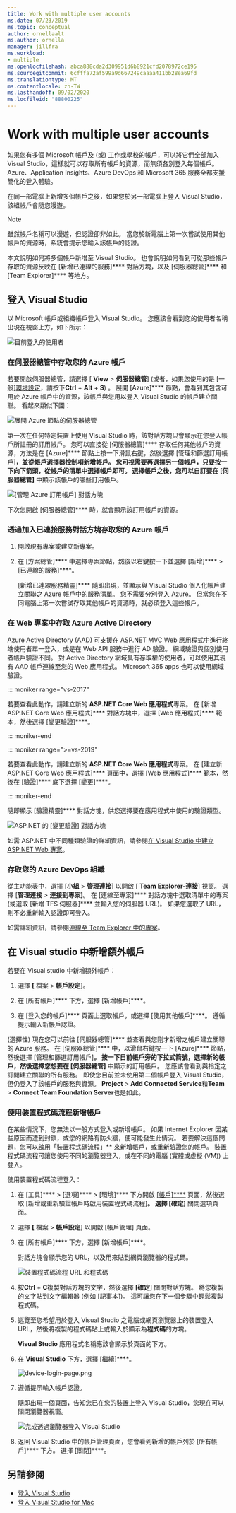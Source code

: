 ```yaml
---
title: Work with multiple user accounts
ms.date: 07/23/2019
ms.topic: conceptual
author: ornellaalt
ms.author: ornella
manager: jillfra
ms.workload:
- multiple
ms.openlocfilehash: abca888cda2d309951d6b8921cfd2078972ce195
ms.sourcegitcommit: 6cfffa72af599a9d667249caaaa411bb28ea69fd
ms.translationtype: MT
ms.contentlocale: zh-TW
ms.lasthandoff: 09/02/2020
ms.locfileid: "88800225"
---
```

# <a name="work-with-multiple-user-accounts"></a>Work with multiple user accounts

如果您有多個 Microsoft 帳戶及 (或) 工作或學校的帳戶，可以將它們全部加入 Visual Studio，這樣就可以存取所有帳戶的資源，而無須各別登入每個帳戶。 Azure、Application Insights、Azure DevOps 和 Microsoft 365 服務全都支援簡化的登入體驗。

在同一部電腦上新增多個帳戶之後，如果您於另一部電腦上登入 Visual Studio，該組帳戶會隨您漫遊。

> [!NOTE]
> 雖然帳戶名稱可以漫遊，但認證卻非如此。 當您於新電腦上第一次嘗試使用其他帳戶的資源時，系統會提示您輸入該帳戶的認證。

本文說明如何將多個帳戶新增至 Visual Studio。 也會說明如何看到可從那些帳戶存取的資源反映在 [新增已連線的服務]**** 對話方塊，以及 [伺服器總管]**** 和 [Team Explorer]**** 等地方。

## <a name="sign-in-to-visual-studio"></a>登入 Visual Studio

以 Microsoft 帳戶或組織帳戶登入 Visual Studio。 您應該會看到您的使用者名稱出現在視窗上方，如下所示：

![目前登入的使用者](../ide/media/vs2015_username.png)

### <a name="access-your-azure-account-in-server-explorer"></a>在伺服器總管中存取您的 Azure 帳戶

若要開啟伺服器總管，請選擇 [ **View**  >  **伺服器總管**] (或者，如果您使用的是 [一般][環境設定](../ide/environment-settings.md)，請按下**Ctrl** + **Alt** + **S**) 。 展開 [Azure]**** 節點，會看到其包含可用於 Azure 帳戶中的資源，該帳戶與您用以登入 Visual Studio 的帳戶建立關聯。 看起來類似下圖：

![展開 Azure 節點的伺服器總管](../ide/media/work-with-multiple-user-accounts/server-explorer.png)

第一次在任何特定裝置上使用 Visual Studio 時，該對話方塊只會顯示在您登入帳戶所註冊的訂用帳戶。 您可以直接從 [伺服器總管]**** 存取任何其他帳戶的資源，方法是在 [Azure]**** 節點上按一下滑鼠右鍵，然後選擇 [管理和篩選訂用帳戶]****，並從帳戶選擇器控制項新增帳戶。 您可視需要再選擇另一個帳戶，只要按一下向下箭頭，從帳戶的清單中選擇帳戶即可。 選擇帳戶之後，您可以自訂要在 [伺服器總管]**** 中顯示該帳戶的哪些訂用帳戶。

![[管理 Azure 訂用帳戶] 對話方塊](../ide/media/vs2015_manage_subs.png)

下次您開啟 [伺服器總管]**** 時，就會顯示該訂用帳戶的資源。

### <a name="access-your-azure-account-via-add-connected-service-dialog"></a>透過加入已連接服務對話方塊存取您的 Azure 帳戶

1. 開啟現有專案或建立新專案。

1. 在 [方案總管]**** 中選擇專案節點，然後以右鍵按一下並選擇 [新增]**** > [已連線的服務]****。

   [新增已連線服務精靈]**** 隨即出現，並顯示與 Visual Studio 個人化帳戶建立關聯之 Azure 帳戶中的服務清單。 您不需要分別登入 Azure。 但當您在不同電腦上第一次嘗試存取其他帳戶的資源時，就必須登入這些帳戶。

### <a name="access-azure-active-directory-in-a-web-project"></a>在 Web 專案中存取 Azure Active Directory

Azure Active Directory (AAD) 可支援在 ASP.NET MVC Web 應用程式中進行終端使用者單一登入，或是在 Web API 服務中進行 AD 驗證。 網域驗證與個別使用者帳戶驗證不同。 對 Active Directory 網域具有存取權的使用者，可以使用其現有 AAD 帳戶連線至您的 Web 應用程式。 Microsoft 365 apps 也可以使用網域驗證。

::: moniker range="vs-2017"

若要查看此動作，請建立新的 **ASP.NET Core Web 應用程式**專案。 在 [新增 ASP.NET Core Web 應用程式]**** 對話方塊中，選擇 [Web 應用程式]**** 範本，然後選擇 [變更驗證]****。

::: moniker-end

::: moniker range=">=vs-2019"

若要查看此動作，請建立新的 **ASP.NET Core Web 應用程式**專案。 在 [建立新 ASP.NET Core Web 應用程式]**** 頁面中，選擇 [Web 應用程式]**** 範本，然後在 [驗證]**** 底下選擇 [變更]****。

::: moniker-end

隨即顯示 [驗證精靈]**** 對話方塊，供您選擇要在應用程式中使用的驗證類型。

![ASP.NET 的 [變更驗證] 對話方塊](../ide/media/vs2015_change_authentication.png)

如需 ASP.NET 中不同種類驗證的詳細資訊，請參閱[在 Visual Studio 中建立 ASP.NET Web 專案](/aspnet/visual-studio/overview/2013/creating-web-projects-in-visual-studio#authentication-methods)。

### <a name="access-your-azure-devops-organization"></a>存取您的 Azure DevOps 組織

從主功能表中，選擇 [**小組**  >  **管理連接**] 以開啟 [ **Team Explorer-連接**] 視窗。 選擇 [**管理連接**  >  **連接到專案]**。 在 [連線至專案]**** 對話方塊中選取清單中的專案 (或選取 [新增 TFS 伺服器]**** 並輸入您的伺服器 URL)。 如果您選取了 URL，則不必重新輸入認證即可登入。

如需詳細資訊，請參閱[連線至 Team Explorer 中的專案](connect-team-project.md)。

## <a name="add-an-additional-account-to-visual-studio"></a>在 Visual studio 中新增額外帳戶

若要在 Visual studio 中新增額外帳戶：

1. 選擇 **[** 檔案  >  **帳戶設定**]。

1. 在 [所有帳戶]**** 下方，選擇 [新增帳戶]****。

1. 在 [登入您的帳戶]**** 頁面上選取帳戶，或選擇 [使用其他帳戶]****。 遵循提示輸入新帳戶認證。

(選擇性) 現在您可以前往 [伺服器總管]**** 並查看與您剛才新增之帳戶建立關聯的 Azure 服務。 在 [伺服器總管]**** 中，以滑鼠右鍵按一下 [Azure]**** 節點，然後選擇 [管理和篩選訂用帳戶]****。 按一下目前帳戶旁的下拉式箭號，選擇新的帳戶，然後選擇您想要在 [伺服器總管]**** 中顯示的訂用帳戶。 您應該會看到與指定之訂閱建立關聯的所有服務。 即使您目前並未使用第二個帳戶登入 Visual Studio，但仍登入了該帳戶的服務與資源。 **Project**  >  **Add Connected Service**和**Team**  >  **Connect Team Foundation Server**也是如此。

### <a name="add-an-account-using-device-code-flow"></a>使用裝置程式碼流程新增帳戶

在某些情況下，您無法以一般方式登入或新增帳戶。 如果 Internet Explorer 因某些原因而遭到封鎖，或您的網路有防火牆，便可能發生此情況。 若要解決這個問題，您可以啟用「裝置程式碼流程」** 來新增帳戶，或重新驗證您的帳戶。 裝置程式碼流程可讓您使用不同的瀏覽器登入，或在不同的電腦 (實體或虛擬 (VM)) 上登入。

使用裝置程式碼流程登入：

1. 在 [工具]**** > [選項]**** > [環境]**** 下方開啟 [[帳戶]****](reference/accounts-environment-options-dialog-box.md) 頁面，然後選取 [新增或重新驗證帳戶時啟用裝置程式碼流程]****。 選擇 [確定]**** 關閉選項頁面。

1. 選擇 **[** 檔案  >  **帳戶設定**] 以開啟 [帳戶管理] 頁面。

1. 在 [所有帳戶]**** 下方，選擇 [新增帳戶]****。

   對話方塊會顯示您的 URL，以及用來貼到網頁瀏覽器的程式碼。

   ![裝置程式碼流程 URL 和程式碼](media/work-with-multiple-user-accounts/device-login-code.png)

1. 按**Ctrl** + **C**複製對話方塊的文字，然後選擇 **[確定**] 關閉對話方塊。 將您複製的文字貼到文字編輯器 (例如 [記事本])。 這可讓您在下一個步驟中輕鬆複製程式碼。

1. 巡覽至您希望用於登入 Visual Studio 之電腦或網頁瀏覽器上的裝置登入 URL，然後將複製的程式碼貼上或輸入於顯示為**程式碼**的方塊。

   **Visual Studio** 應用程式名稱應該會顯示於頁面的下方。

1. 在 **Visual Studio** 下方，選擇 [繼續]****。

   ![device-login-page.png](media/work-with-multiple-user-accounts/device-login-page.png)

1. 遵循提示輸入帳戶認證。

   隨即出現一個頁面，告知您已在您的裝置上登入 Visual Studio，您現在可以關閉瀏覽器視窗。

   ![完成透過瀏覽器登入 Visual Studio](media/work-with-multiple-user-accounts/sign-in-browser-complete.png)

1. 返回 Visual Studio 中的帳戶管理頁面，您會看到新增的帳戶列於 [所有帳戶]**** 下方。 選擇 [關閉]****。

## <a name="see-also"></a>另請參閱

- [登入 Visual Studio](signing-in-to-visual-studio.md)
- [登入 Visual Studio for Mac](/visualstudio/mac/signing-in)
